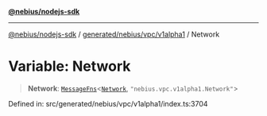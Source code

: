 [**@nebius/nodejs-sdk**](../../../../../README.md)

***

[@nebius/nodejs-sdk](../../../../../README.md) / [generated/nebius/vpc/v1alpha1](../README.md) / Network

# Variable: Network

> **Network**: [`MessageFns`](../../../../../runtime/protos/core/interfaces/MessageFns.md)\<[`Network`](../interfaces/Network.md), `"nebius.vpc.v1alpha1.Network"`\>

Defined in: src/generated/nebius/vpc/v1alpha1/index.ts:3704
